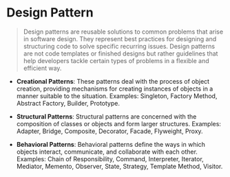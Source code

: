 # Design Pattern
> Design patterns are reusable solutions to common problems that arise in software design. They represent best practices for designing and structuring code to solve specific recurring issues. Design patterns are not code templates or finished designs but rather guidelines that help developers tackle certain types of problems in a flexible and efficient way.

* **Creational Patterns**:
   These patterns deal with the process of object creation, providing mechanisms for creating instances of objects in a manner suitable to the situation.
        Examples: Singleton, Factory Method, Abstract Factory, Builder, Prototype.

* **Structural Patterns**:
        Structural patterns are concerned with the composition of classes or objects and form larger structures.
        Examples: Adapter, Bridge, Composite, Decorator, Facade, Flyweight, Proxy.

* **Behavioral Patterns**:
        Behavioral patterns define the ways in which objects interact, communicate, and collaborate with each other.
        Examples: Chain of Responsibility, Command, Interpreter, Iterator, Mediator, Memento, Observer, State, Strategy, Template Method, Visitor.
